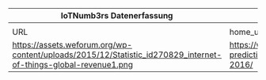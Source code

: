 |IoTNumb3rs Datenerfassung|||||||||||
| ---- | ---- | ---- | ---- | ---- | ---- | ---- | ---- | ---- | ---- | ---- |
||||||||||||
|URL|home_url|filename|device_class|device_count|market_class|market_volume|prognosis_year|publication_year|authorship_class|Dropbox folder|
|https://assets.weforum.org/wp-content/uploads/2015/12/Statistic_id270829_internet-of-things-global-revenue1.png|https://www.weforum.org/agenda/2015/12/5-predictions-for-the-internet-of-things-in-2016/|file41_Statistic_id270829_internet-of-things-global-revenue1.png||||||||Pattoho/20181122-1800|
